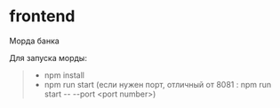 # frontend
Морда банка

Для запуска морды:
>- npm install
>- npm run start (если нужен порт, отличный от 8081 : npm run start -- --port \<port number\>)